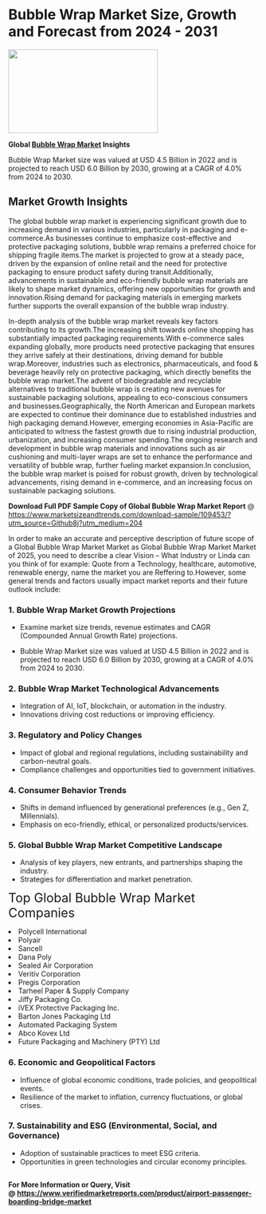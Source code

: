 <H1>Bubble Wrap Market Size, Growth and Forecast from 2024 - 2031</H1><img class="aligncenter size-medium wp-image-584254" src="https://thirdeyenews.in/wp-content/uploads/2024/09/Global-Market-Research-300x168.jpeg" alt="" width="300" height="168" /><p><strong>Global&nbsp;<a href="https://www.marketsizeandtrends.com/download-sample/109453/?utm_source=Github8j?utm_medium=204">Bubble Wrap Market</a> Insights</strong></p><p>Bubble Wrap Market size was valued at USD 4.5 Billion in 2022 and is projected to reach USD 6.0 Billion by 2030, growing at a CAGR of 4.0% from 2024 to 2030.</p><p><h2>Market Growth Insights</h2> <p>The global bubble wrap market is experiencing significant growth due to increasing demand in various industries, particularly in packaging and e-commerce.As businesses continue to emphasize cost-effective and protective packaging solutions, bubble wrap remains a preferred choice for shipping fragile items.The market is projected to grow at a steady pace, driven by the expansion of online retail and the need for protective packaging to ensure product safety during transit.Additionally, advancements in sustainable and eco-friendly bubble wrap materials are likely to shape market dynamics, offering new opportunities for growth and innovation.Rising demand for packaging materials in emerging markets further supports the overall expansion of the bubble wrap industry.</p> <p>In-depth analysis of the bubble wrap market reveals key factors contributing to its growth.The increasing shift towards online shopping has substantially impacted packaging requirements.With e-commerce sales expanding globally, more products need protective packaging that ensures they arrive safely at their destinations, driving demand for bubble wrap.Moreover, industries such as electronics, pharmaceuticals, and food & beverage heavily rely on protective packaging, which directly benefits the bubble wrap market.The advent of biodegradable and recyclable alternatives to traditional bubble wrap is creating new avenues for sustainable packaging solutions, appealing to eco-conscious consumers and businesses.Geographically, the North American and European markets are expected to continue their dominance due to established industries and high packaging demand.However, emerging economies in Asia-Pacific are anticipated to witness the fastest growth due to rising industrial production, urbanization, and increasing consumer spending.The ongoing research and development in bubble wrap materials and innovations such as air cushioning and multi-layer wraps are set to enhance the performance and versatility of bubble wrap, further fueling market expansion.In conclusion, the bubble wrap market is poised for robust growth, driven by technological advancements, rising demand in e-commerce, and an increasing focus on sustainable packaging solutions.</p> <p><span class=""><strong>Download Full PDF Sample Copy of Global Bubble Wrap Market Report</strong> @ <a href="https://www.marketsizeandtrends.com/download-sample/109453/?utm_source=Github8j?utm_medium=204" target="_blank">https://www.marketsizeandtrends.com/download-sample/109453/?utm_source=Github8j?utm_medium=204</a></span></p><p>In order to make an accurate and perceptive description of future scope of a Global&nbsp;Bubble Wrap Market Market as Global&nbsp;Bubble Wrap Market Market of 2025, you need to describe a clear Vision &ndash; What Industry or Linda can you think of for example: Quote from a Technology, healthcare, automotive, renewable energy, name the market you are Reffering to.However, some general trends and factors usually impact market reports and their future outlook include:</p><h3>1.&nbsp;<strong>Bubble Wrap Market Growth Projections</strong></h3><ul><li>Examine market size trends, revenue estimates and CAGR (Compounded Annual Growth Rate) projections.</li><li><p>Bubble Wrap Market size was valued at USD 4.5 Billion in 2022 and is projected to reach USD 6.0 Billion by 2030, growing at a CAGR of 4.0% from 2024 to 2030.</p></li></ul><h3>2.&nbsp;<strong>Bubble Wrap Market Technological Advancements</strong></h3><ul><li>Integration of AI, IoT, blockchain, or automation in the industry.</li><li>Innovations driving cost reductions or improving efficiency.</li></ul><h3>3.&nbsp;<strong>Regulatory and Policy Changes</strong></h3><ul><li>Impact of global and regional regulations, including sustainability and carbon-neutral goals.</li><li>Compliance challenges and opportunities tied to government initiatives.</li></ul><h3>4.&nbsp;<strong>Consumer Behavior Trends</strong></h3><ul><li>Shifts in demand influenced by generational preferences (e.g., Gen Z, Millennials).</li><li>Emphasis on eco-friendly, ethical, or personalized products/services.</li></ul><h3>5.&nbsp;<strong>Global Bubble Wrap Market Competitive Landscape</strong></h3><ul><li>Analysis of key players, new entrants, and partnerships shaping the industry.</li><li>Strategies for differentiation and market penetration.</li></ul><p data-pm-slice="1 1 []"><span style="color: inherit; font-family: inherit; font-size: 25px;">Top Global Bubble Wrap Market Companies</span></p><div class="" data-test-id=""><p><li>Polycell International</li><li> Polyair</li><li> Sancell</li><li> Dana Poly</li><li> Sealed Air Corporation</li><li> Veritiv Corporation</li><li> Pregis Corporation</li><li> Tarheel Paper & Supply Company</li><li> Jiffy Packaging Co.</li><li> iVEX Protective Packaging Inc.</li><li> Barton Jones Packaging Ltd</li><li> Automated Packaging System</li><li> Abco Kovex Ltd</li><li> Future Packaging and Machinery (PTY) Ltd</li></p></div><h3>6.&nbsp;<strong>Economic and Geopolitical Factors</strong></h3><ul><li>Influence of global economic conditions, trade policies, and geopolitical events.</li><li>Resilience of the market to inflation, currency fluctuations, or global crises.</li></ul><h3>7.&nbsp;<strong>Sustainability and ESG (Environmental, Social, and Governance)</strong></h3><ul><li>Adoption of sustainable practices to meet ESG criteria.</li><li>Opportunities in green technologies and circular economy principles.</li></ul><h2><strong style="font-size: 14px;">For More Information or Query, Visit @&nbsp;</strong><a style="background-color: #ffffff; font-size: 14px;" href="https://www.marketsizeandtrends.com/report/bubble-wrap-market/" target="_blank">https://www.verifiedmarketreports.com/product/airport-passenger-boarding-bridge-market</a></h2>